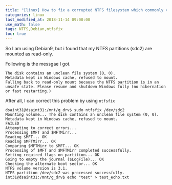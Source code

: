 ```yaml
---
title: "[linux] How to fix a corrupted NTFS filesystem which commonly can be mounted read-only on Debian9 (Stretch)"
categories: linux
last_modified_at: 2018-11-14 09:00:00
use_math: false
tags: NTFS,Debian,ntfsfix
toc: true
---
```


So I am using Debian9, but i found that my NTFS partitions (sdc2) are mounted as read-only.

Following is the messgae I got.

```
The disk contains an unclean file system (0, 0).
Metadata kept in Windows cache, refused to mount.
Falling back to read-only mount because the NTFS partition is in an
unsafe state. Please resume and shutdown Windows fully (no hibernation
or fast restarting.)
```

After all, I can correct this problem by using `ntfsfix`

```
dsaint31@dsaint31:/mnt/g_drv$ sudo ntfsfix /dev/sdc2
Mounting volume... The disk contains an unclean file system (0, 0).
Metadata kept in Windows cache, refused to mount.
FAILED
Attempting to correct errors... 
Processing $MFT and $MFTMirr...
Reading $MFT... OK
Reading $MFTMirr... OK
Comparing $MFTMirr to $MFT... OK
Processing of $MFT and $MFTMirr completed successfully.
Setting required flags on partition... OK
Going to empty the journal ($LogFile)... OK
Checking the alternate boot sector... OK
NTFS volume version is 3.1.
NTFS partition /dev/sdc2 was processed successfully.
int31@dsaint31:/mnt/g_drv$ echo "test" > test_echo.txt
```
